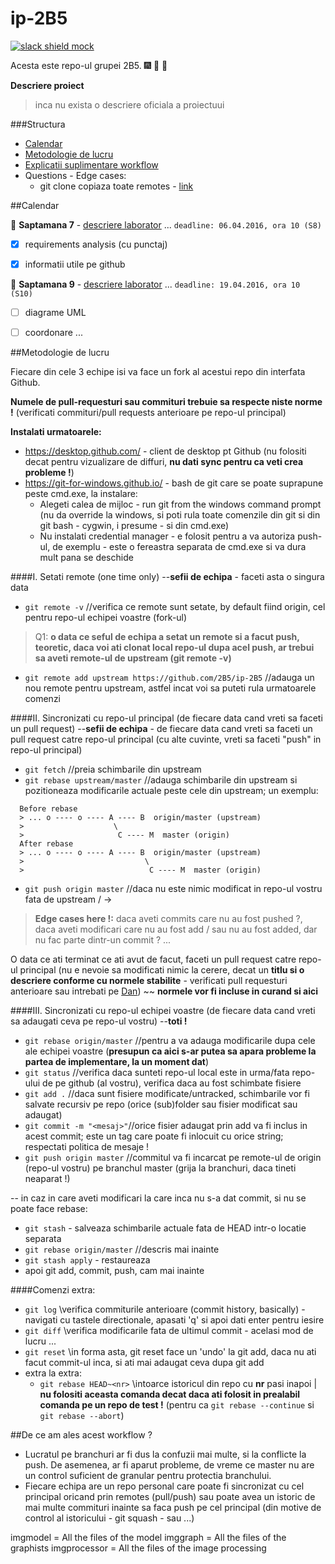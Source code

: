 # ip-2B5

[![slack shield mock](https://img.shields.io/badge/slack-available-ff69b4.svg?style=flat)](https://ip-b5.slack.com/messages/)

Acesta este repo-ul grupei 2B5. :fireworks: :rocket: :stars:

**Descriere proiect**
> inca nu exista o descriere oficiala a proiectuui

###Structura
<!--- + [link](##Calendar)
-->
+ [Calendar](#calendar-anchor)
+ [Metodologie de lucru](#metodologie-lucru-anchor)
+ [Explicatii suplimentare workflow](#explicatii-workflow-anchor)
+ Questions - Edge cases:
  + git clone copiaza toate remotes - [link](#chestii-discutabile1)

<a name="calendar-anchor"></a>

##Calendar

:thought_balloon:  __Saptamana 7__ - [descriere laborator](http://profs.info.uaic.ro/~adiftene/Scoala/2016/IP/Laboratoare/Lab07.pdf)
... `deadline: 06.04.2016, ora 10 (S8)`
+ [x] requirements analysis (cu punctaj)
+ [x] informatii utile pe github


:thought_balloon:  __Saptamana 9__ - [descriere laborator](http://profs.info.uaic.ro/~adiftene/Scoala/2016/IP/Laboratoare/Lab09.pdf)
... `deadline: 19.04.2016, ora 10 (S10)`
+ [ ] diagrame UML
+ [ ] coordonare ...


<a name="metodologie-lucru-anchor"></a>

##Metodologie de lucru

Fiecare din cele 3 echipe isi va face un fork al acestui repo din interfata Github.

**Numele de pull-requesturi sau commituri trebuie sa respecte niste norme !** (verificati commituri/pull requests anterioare pe repo-ul principal)

**Instalati urmatoarele:**
+ https://desktop.github.com/ - client de desktop pt Github (nu folositi decat pentru vizualizare de diffuri, **nu dati sync pentru ca veti crea probleme !**)
+ https://git-for-windows.github.io/ - bash de git care se poate suprapune peste cmd.exe, la instalare:
  +  Alegeti calea de mijloc - run git from the windows command prompt (nu da override la windows, si poti rula toate comenzile din git si din git bash - cygwin, i presume - si din cmd.exe)
  +  Nu instalati credential manager - e folosit pentru a va autoriza push-ul, de exemplu - este o fereastra separata de cmd.exe si va dura mult pana se deschide

####I. Setati remote (one time only)
--**sefii de echipa** - faceti asta o singura data
+ `git remote -v` //verifica ce remote sunt setate, by default fiind origin, cel pentru repo-ul echipei voastre (fork-ul)
<a name="chestii-discutabile1"></a>
> Q1: **o data ce seful de echipa a setat un remote si a facut push, teoretic, daca voi ati clonat local repo-ul dupa acel push, ar trebui sa aveti remote-ul de upstream (git remote -v)**

+ `git remote add upstream https://github.com/2B5/ip-2B5` //adauga un nou remote pentru upstream, astfel incat voi sa puteti rula urmatoarele comenzi

####II. Sincronizati cu repo-ul principal (de fiecare data cand vreti sa faceti un pull request)
--**sefii de echipa** - de fiecare data cand vreti sa faceti un pull request catre repo-ul principal (cu alte cuvinte, vreti sa faceti "push" in repo-ul principal)

+ `git fetch` //preia schimbarile din upstream
+ `git rebase upstream/master` //adauga schimbarile din upstream si pozitioneaza modificarile actuale peste cele din upstream; un exemplu:
```
  Before rebase
  > ... o ---- o ---- A ---- B  origin/master (upstream)
  >                    \      
  >                     C ---- M  master (origin)
  After rebase
  > ... o ---- o ---- A ---- B  origin/master (upstream)
  >                           \      
  >                            C ---- M  master (origin)
```
+ `git push origin master` //daca nu este nimic modificat in repo-ul vostru fata de upstream / ->
> **Edge cases here !:** daca aveti commits care nu au fost pushed ?, daca aveti modificari care nu au fost add / sau nu au fost added, dar nu fac parte dintr-un commit ? ...

O data ce ati terminat ce ati avut de facut, faceti un pull request catre repo-ul principal (nu e nevoie sa modificati nimic la cerere, decat un **titlu si o descriere conforme cu normele stabilite** - verificati pull requesturi anterioare sau intrebati pe [Dan](https://github.com/xR86)) ~~ **normele vor fi incluse in curand si aici**

####III. Sincronizati cu repo-ul echipei voastre (de fiecare data cand vreti sa adaugati ceva pe repo-ul vostru)
--**toti !**
+ `git rebase origin/master` //pentru a va adauga modificarile dupa cele ale echipei voastre (**presupun ca aici s-ar putea sa apara probleme la partea de implementare, la un moment dat**)
+ `git status` //verifica daca sunteti repo-ul local este in urma/fata repo-ului de pe github (al vostru), verifica daca au fost schimbate fisiere
+ `git add .` //daca sunt fisiere modificate/untracked, schimbarile vor fi salvate recursiv pe repo (orice (sub)folder sau fisier modificat sau adaugat)
+ `git commit -m "<mesaj>"`//orice fisier adaugat prin add va fi inclus in acest commit; <mesaj> este un tag care poate fi inlocuit cu orice string; respectati politica de mesaje !
+ `git push origin master` //commitul va fi incarcat pe remote-ul de origin (repo-ul vostru) pe branchul master (grija la branchuri, daca tineti neaparat !)

-- in caz in care aveti modificari la care inca nu s-a dat commit, si nu se poate face rebase:
+ `git stash` - salveaza schimbarile actuale fata de HEAD intr-o locatie separata
+ `git rebase origin/master` //descris mai inainte
+ `git stash apply` - restaureaza
+ apoi git add, commit, push, cam mai inainte

####Comenzi extra:
+ `git log` \\verifica commiturile anterioare (commit history, basically) - navigati cu tastele directionale, apasati 'q' si apoi dati enter pentru iesire
+ `git diff` \\verifica modificarile fata de ultimul commit - acelasi mod de lucru ...
+ `git reset` \\in forma asta, git reset face un 'undo' la git add, daca nu ati facut commit-ul inca, si ati mai adaugat ceva dupa git add
+ extra la extra:
  + `git rebase HEAD~<nr>` \\intoarce istoricul din repo cu **nr** pasi inapoi | **nu folositi aceasta comanda decat daca ati folosit in prealabil comanda pe un repo de test !** (pentru ca `git rebase --continue` si `git rebase --abort`)


<a name="explicatii-workflow-anchor"></a>

##De ce am ales acest workflow ?

+ Lucratul pe branchuri ar fi dus la confuzii mai multe, si la conflicte la push. De asemenea, ar fi aparut probleme, de vreme ce master nu are un control suficient de granular pentru protectia branchului.
+ Fiecare echipa are un repo personal care poate fi sincronizat cu cel principal oricand prin remotes (pull/push) sau poate avea un istoric de mai multe commituri inainte sa faca push pe cel principal (din motive de control al istoricului - git squash - sau ...)

imgmodel = All the files of the model
imggraph = All the files of the graphists
imgprocessor = All the files of the image processing

